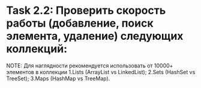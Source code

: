 # Task 2.2: Проверить скорость работы (добавление, поиск элемента, удаление) следующих коллекций:
NOTE: Для наглядности рекомендуется использовать от 10000+ элементов в коллекции
1.Lists (ArrayList vs LinkedList);
2.Sets (HashSet vs TreeSet);
3.Maps (HashMap vs TreeMap).